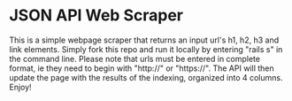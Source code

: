 # JSON API Web Scraper

This is a simple webpage scraper that returns an input url's h1, h2, h3 and link elements. Simply fork this repo and run it locally by entering "rails s" in the command line. Please note that urls must be entered in complete format, ie they need to begin with "http://" or "https://". The API will then update the page with the results of the indexing, organized into 4 columns. Enjoy!
